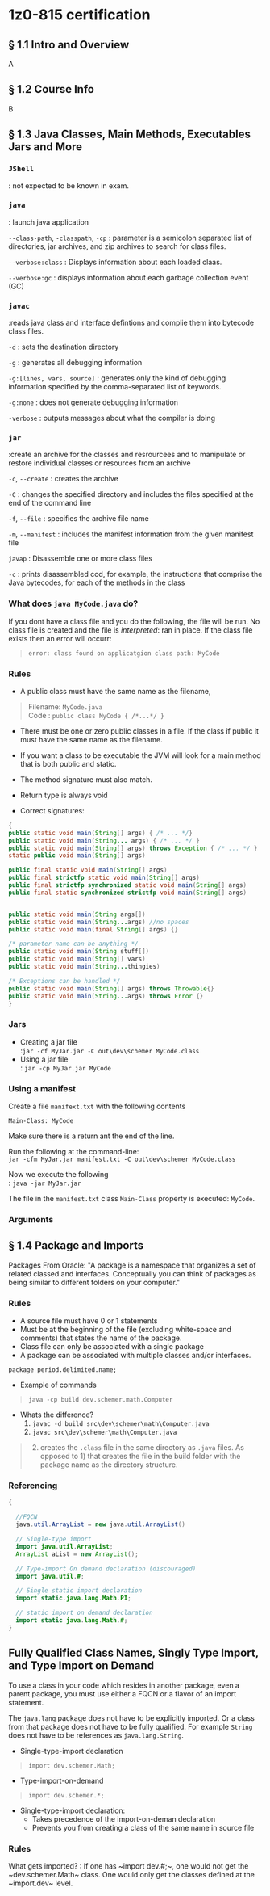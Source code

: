 1z0-815 certification  
=====================

§ 1.1 Intro and Overview
------------------

A

§ 1.2 Course Info
-----------

B



§ 1.3 Java Classes, Main Methods, Executables Jars and More
--------------------------------------------------------

### `JShell`
: not expected to be known in exam.


### `java` 
: launch java application

`--class-path`, `-classpath`, `-cp`
: parameter is a semicolon separated list of directories, jar archives, and zip archives to search for class files.

`--verbose:class`
: Displays information about each loaded claas.

`--verbose:gc`
: displays information about each garbage collection event (GC)


### `javac`
:reads java class and interface defintions and complie them into bytecode class files.

`-d`
: sets the destination directory

`-g` 
: generates all debugging information

`-g:[lines, vars, source]`
: generates only the kind of debugging information specified by the comma-separated list of keywords.

`-g:none`
: does not generate debugging information

`-verbose` 
: outputs messages about what the compiler is doing

### `jar`
:create an archive for the classes and resrourcees and to manipulate or restore individual classes or resources from an archive

`-c`, `--create`
: creates the archive

`-C` 
: changes the specified directory and includes the files specified at the end of the command line

`-f`, `--file` 
: specifies the archive file name

`-m`, `--manifest` 
: includes the manifest information from the given manifest file


`javap`
: Disassemble one or more class files

`-c` 
: prints disassembled cod, for example, the instructions that comprise the Java bytecodes, for each of the methods in the class

### What does `java MyCode.java` do?
If you dont have a class file and you do the following, the file will be run.  No class file is created and the file is _interpreted_: ran in place.
If the class file exists then an error will occurr: 
> `error: class found on applicatgion class path: MyCode`

### Rules

- A public class must have the same name as the filename,
> Filename: `MyCode.java`  
> Code    : `public class MyCode { /*...*/ }`

- There must be one or zero public classes in a file.  If the class if public it must have the same name as the filename.

- If you want a class to be executable the JVM will look for a main method that is both public and static.  
- The method signature must also match.
- Return type is always void

- Correct signatures:

```java
{
public static void main(String[] args) { /* ... */}
public static void main(String... args) { /* ... */ }
public static void main(String[] args) throws Exception { /* ... */ } 
static public void main(String[] args)

public final static void main(String[] args)
public final strictfp static void main(String[] args)
public final strictfp synchronized static void main(String[] args)
public final static synchronized strictfp void main(String[] args)


public static void main(String args[])
public static void main(String...args) //no spaces
public static void main(final String[] args) {}

/* parameter name can be anything */
public static void main(String stuff[])
public static void main(String[] vars)
public static void main(String...thingies)

/* Exceptions can be handled */ 
public static void main(String[] args) throws Throwable{}
public static void main(String...args) throws Error {}
}
```

### Jars

- Creating a jar file  
:`jar -cf MyJar.jar -C out\dev\schemer MyCode.class`
- Using a jar file  
: `jar -cp MyJar.jar MyCode`


### Using a manifest

Create a file `manifext.txt` with the following contents

```
Main-Class: MyCode
```

Make sure there is a return ant the end of the line.

Run the following at the command-line:  
`jar -cfm MyJar.jar manifest.txt -C out\dev\schemer MyCode.class`

Now we execute the following  
: `java -jar MyJar.jar`

The file in the `manifest.txt` class `Main-Class` property is executed: `MyCode`.

### Arguments



§ 1.4 Package and Imports
-------------------

Packages
From Oracle: "A package is a namespace that organizes a set of related classed and interfaces.  Conceptually you can think of packages as being similar to different folders on your computer."

### Rules
- A source file must have 0 or 1 statements
- Must be at the beginning of the file (excluding white-space and comments) that states the name of the package.
- Class file can only be associated with a single package
- A package can be associated with multiple classes and/or interfaces.

`package period.delimited.name;`

- Example of commands
>  `java -cp build dev.schemer.math.Computer`

 - Whats the difference?  
    1) `javac -d build src\dev\schemer\math\Computer.java`
    2) `javac src\dev\schemer\math\Computer.java`

> 2) creates the `.class` file in the same directory as `.java` files.
> As opposed to 1) that creates the file in the build folder with the package name as the directory structure.


### Referencing

```java
{

  //FQCN
  java.util.ArrayList = new java.util.ArrayList()

  // Single-type import
  import java.util.ArrayList;
  ArrayList aList = new ArrayList();

  // Type-import On demand declaration (discouraged)
  import java.util.#;

  // Single static import declaration
  import static.java.lang.Math.PI;

  // static import on demand declaration
  import static java.lang.Math.#;
}
```

## Fully Qualified Class Names, Singly Type Import, and Type Import on Demand
To use a class in your code which resides in another package, even a parent package, you must use either a FQCN or a flavor of an import statement.

The `java.lang` package does not have to be explicitly imported.  Or a class from that package does not have to be fully qualified.  For example `String` does not have to be references as `java.lang.String`.

- Single-type-import declaration
> `import dev.schemer.Math;`

- Type-import-on-demand
> `import dev.schemer.*;`

- Single-type-import declaration:
  - Takes precedence of the import-on-deman declaration
  - Prevents you from creating a class of the same name in source file

### Rules

What gets imported?
: If one has ~import dev.#;~, one would not get the ~dev.schemer.Math~ class.  One would only get the classes defined at the ~import.dev~ level.
